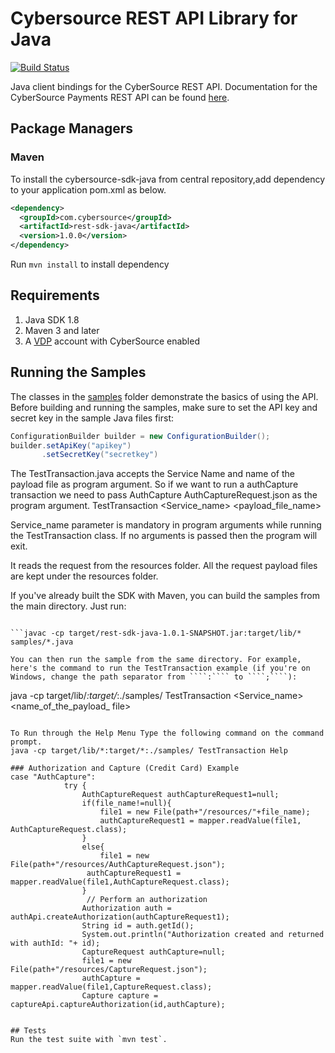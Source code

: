 # Cybersource REST API Library for Java
[![Build Status](https://travis-ci.org/CyberSource/cybersource-rest-sdk-java.png?branch=master)](https://travis-ci.org/CyberSource/cybersource-rest-sdk-java)

Java client bindings for the CyberSource REST API. Documentation for the CyberSource Payments REST API can be found [here](https://developer.visa.com/products/cybersource/reference).

## Package Managers

### Maven
To install the cybersource-sdk-java from central repository,add dependency to your application pom.xml as below.
```xml
<dependency>
  <groupId>com.cybersource</groupId>
  <artifactId>rest-sdk-java</artifactId>
  <version>1.0.0</version>
</dependency> 
```
Run `mvn install` to install dependency

## Requirements
1. Java SDK 1.8  
2. Maven 3 and later  
3. A [VDP](https://developer.visa.com) account with CyberSource enabled
    
## Running the Samples

The classes in the [samples](/samples) folder demonstrate the basics of using the API. Before building and running the samples, make sure to set the API key and secret key in the sample Java files first:
```java
ConfigurationBuilder builder = new ConfigurationBuilder();
builder.setApiKey("apikey")
       .setSecretKey("secretkey")
```
The TestTransaction.java accepts the Service Name and name of the payload file as program argument. So if we want to run a authCapture transaction we need to pass AuthCapture AuthCaptureRequest.json as the program argument.
 TestTransaction <Service_name> <payload_file_name>
 
 Service_name parameter is mandatory in program arguments while running the TestTransaction class. If no arguments is passed then the program will exit.

It reads the request from the resources folder. All the request payload files are kept under the resources folder.

If you've already built the SDK with Maven, you can build the samples from the main directory. Just run:
```

```javac -cp target/rest-sdk-java-1.0.1-SNAPSHOT.jar:target/lib/* samples/*.java

You can then run the sample from the same directory. For example, here's the command to run the TestTransaction example (if you're on Windows, change the path separator from ````:```` to ````;````):
```
java -cp target/lib/*:target/*:./samples/ TestTransaction <Service_name> <name_of_the_payload_ file>
```

To Run through the Help Menu Type the following command on the command prompt.
java -cp target/lib/*:target/*:./samples/ TestTransaction Help

### Authorization and Capture (Credit Card) Example
case "AuthCapture":
			try {
				AuthCaptureRequest authCaptureRequest1=null;
				if(file_name!=null){
					file1 = new File(path+"/resources/"+file_name);
					authCaptureRequest1 = mapper.readValue(file1, AuthCaptureRequest.class);
				}
				else{
					file1 = new File(path+"/resources/AuthCaptureRequest.json");
				 authCaptureRequest1 = mapper.readValue(file1,AuthCaptureRequest.class);
				}
				 // Perform an authorization
				Authorization auth = authApi.createAuthorization(authCaptureRequest1);
				String id = auth.getId();
				System.out.println("Authorization created and returned with authId: "+ id);
				CaptureRequest authCapture=null;
				file1 = new File(path+"/resources/CaptureRequest.json");
				authCapture = mapper.readValue(file1,CaptureRequest.class);
				Capture capture = captureApi.captureAuthorization(id,authCapture);
				
    
## Tests
Run the test suite with `mvn test`.

